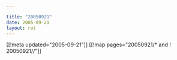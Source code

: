 ```yaml
---

title: "20050921"
date: 2005-09-21
layout: rut
---
```


[[!meta updated="2005-09-21"]]
[[!map pages="20050921/* and ! 20050921/*/*"]]
